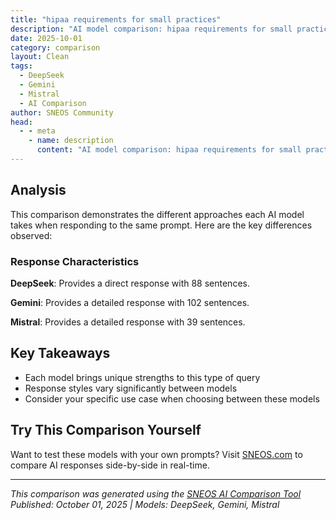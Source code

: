 ```yaml
---
title: "hipaa requirements for small practices"
description: "AI model comparison: hipaa requirements for small practices..."
date: 2025-10-01
category: comparison
layout: Clean
tags:
  - DeepSeek
  - Gemini
  - Mistral
  - AI Comparison
author: SNEOS Community
head:
  - - meta
    - name: description
      content: "AI model comparison: hipaa requirements for small practices..."
---
```


<ChatComparison
  title="hipaa requirements for small practices"
  prompt="hipaa requirements for small practices"
  :responses='{
    "DeepSeek": "Of course. This is a crucial topic for small practices. While HIPAA can seem daunting, it\u0027s fundamentally about implementing sensible policies and procedures to protect patient information.\n\nHere is a breakdown of HIPAA requirements tailored specifically for small medical practices, presented in a clear, actionable way.\n\n### The Core of HIPAA: The \u0022Three Rules\u0022\n\nHIPAA compliance is built on three main rules:\n\n1.  **The Privacy Rule:** Governs the use and disclosure of Protected Health Information (PHI).\n2.  **The Security Rule:** Sets standards for securing electronic PHI (ePHI).\n3.  **The Breach Notification Rule:** Mandates what to do if there is a breach of unsecured PHI.\n\n---\n\n### Actionable Checklist for a Small Practice\n\nThink of compliance in these key areas:\n\n#### 1. People, Policies, and Documentation (The Foundation)\n\n*   **Appoint a Privacy and Security Officer:** Even in a small practice, someone must be formally responsible. This can be the lead doctor, practice manager, or an office staff member.\n*   **Conduct a Risk Analysis:** This is the most critical step for the Security Rule. It\u0027s a formal process where you identify all the places you store, receive, and transmit ePHI (computers, phones, email, USB drives, etc.) and assess the vulnerabilities and threats to that information.\n    *   **Example:** \u0022Our billing computer has a password, but it hasn\u0027t been changed in 2 years. This is a vulnerability.\u0022\n*   **Develop Written Policies and Procedures:** You must have written documentation for how your practice handles PHI. Key policies include:\n    *   Privacy Policy\n    *   Security Policy\n    *   Breach Notification Policy\n    *   Patient Rights Procedures (see below)\n*   **Train Your Staff Annually:** Every employee who might encounter PHI must be trained on your policies and HIPAA requirements when they start and at least once a year thereafter. **Keep signed documentation of all training sessions.**\n\n#### 2. Protecting Patient Rights\n\nThe Privacy Rule gives patients specific rights. Your practice must have a process to handle these requests:\n\n*   **Notice of Privacy Practices (NPP):** You must create an easy-to-understand NPP that explains how you use patient information and their rights. You must make a good-faith effort to get patients to sign an acknowledgment that they received it.\n*   **Access:** Patients have the right to see and get a copy of their medical records, usually within 30 days. You can charge a reasonable, cost-based fee.\n*   **Amendment:** Patients can ask you to amend their record if they believe it is incorrect.\n*   **Accounting of Disclosures:** Patients can ask for a list of certain instances where you disclosed their PHI *for non-routine purposes* (not for treatment, payment, or healthcare operations). This is a complex requirement; consider seeking guidance.\n*   **Restrictions:** Patients can ask you to restrict how you use/disclose their PHI, but you are not always required to agree.\n\n#### 3. Physical, Technical, and Administrative Safeguards (The Security Rule)\n\nThis is about the practical steps to secure ePHI.\n\n*   **Administrative Safeguards (The \u0022People\u0022 Part):**\n    *   **Risk Analysis:** (Mentioned above, it\u0027s that important).\n    *   **Training:** (Also mentioned above).\n    *   **Contingency Plan:** Have a plan for data backup and recovery in case of a disaster (e.g., ransomware attack, fire).\n*   **Physical Safeguards (The \u0022Place\u0022 Part):**\n    *   **Workstation Security:** Position computers so screens aren\u0027t visible to the public.\n    *   **Device Controls:** Lock offices and file cabinets where records are stored. Control who has keys.\n    *   **Manage Hardware:** Keep track of all devices (laptops, smartphones, USB drives) that contain ePHI. Have a policy for securely disposing of old computers and hard drives (e.g., wiping them clean).\n*   **Technical Safeguards (The \u0022Software\u0022 Part):**\n    *   **Access Controls:** Ensure each user has a unique login ID and password. Implement role-based access so staff can only see the information they need to do their job (e.g., a receptionist doesn\u0027t need to see clinical notes).\n    *   **Audit Controls:** Use your EHR/software\u0027s audit log features to track who accessed what record and when. You should periodically review these logs.\n    *   **Encryption:** **Encrypt ePHI whenever possible.** This is a \u0022safe harbor\u0022 under the breach notification rule. If an encrypted laptop is lost or stolen, it is generally not considered a reportable breach. Encrypt laptops, smartphones, and data being emailed.\n    *   **Secure Transmission:** Use secure, HIPAA-compliant methods for emailing PHI. Regular email (like Gmail or Outlook) is generally not secure. Consider a secure messaging portal.\n\n#### 4. Business Associate Agreements (BAAs)\n\nYou are legally required to have a signed **Business Associate Agreement (BAA)** with any vendor or person outside your practice who has access to your PHI.\n\n**Common examples for small practices:**\n*   Your EHR (Electronic Health Record) vendor\n*   Billing or coding companies\n*   Cloud storage providers (e.g., Google Workspace, Dropbox, if you use them for PHI)\n*   IT support companies\n*   Accountants or attorneys who handle PHI\n*   A shredding company\n\n**Do NOT work with a vendor that handles your PHI and refuses to sign a BAA.**\n\n#### 5. Be Prepared for a Breach\n\n*   **Have a Response Plan:** Know who to contact (your officer, legal counsel, insurance) and what steps to take.\n*   **Understand \u0022Breach\u0022:** A breach is generally an \u0022acquisition, access, use, or disclosure of PHI... which compromises the security or privacy of the PHI.\u0022\n*   **Follow Notification Rules:**\n    *   **Individuals:** Must be notified without unreasonable delay, no later than 60 days after discovery.\n    *   **HHS:** Must be notified (via the HHS website) no later than 60 days after the end of the calendar year for breaches affecting \u003C500 individuals, or immediately for breaches affecting 500\u002B.\n    *   **Media:** Required for breaches affecting 500\u002B individuals in a state or jurisdiction.\n\n---\n\n### Common Pitfalls for Small Practices\n\n*   **Thinking \u0022We\u0027re Too Small to Be a Target\u0022:** Criminals target small practices precisely because they often have weaker security.\n*   **Using Regular Email for PHI:** This is a massive risk. Use encrypted email or a patient portal.\n*   **No BAA with Vendors:** This is a direct violation. Don\u0027t assume your vendor is \u0022HIPAA-compliant\u0022 without a signed BAA.\n*   **Weak Passwords and No Screen Locks:** Simple passwords and unlocked computers are an open door.\n*   **Gossiping:** Discussing patients in common areas where others can overhear is a common, unintentional violation.\n*   **No Risk Analysis:** This is the number one item the HHS OCR (Office for Civil Rights) will ask for in an audit.\n\n### Where to Get Help\n\n*   **HHS.gov/hipaa:** The official source. It has guidance specifically for small providers.\n*   **Your Professional Association:** Many state and national medical associations offer HIPAA resources, templates, and webinars.\n*   **Your EHR Vendor:** They should be able to provide guidance on the security features of their system and sign a BAA.\n*   **HIPAA Compliance Consultants:** For a cost, they can conduct your risk analysis and help you build your program.\n\n**Disclaimer:** This information is for educational purposes and is not legal advice. You should consult with a healthcare attorney or qualified compliance professional for advice tailored to your specific situation.",
    "Gemini": "Navigating HIPAA requirements can be challenging for small practices, as the resources and expertise might be limited compared to larger organizations. However, compliance is mandatory regardless of size. Here\u0027s a breakdown of the key HIPAA requirements for small practices:\n\n**Key Areas of HIPAA Compliance:**\n\n1.  **Privacy Rule:** This rule protects the privacy of Protected Health Information (PHI).\n\n2.  **Security Rule:** This rule sets standards for protecting electronic PHI (ePHI) while it\u0027s stored, used, or transmitted.\n\n3.  **Breach Notification Rule:** This rule requires covered entities (like your practice) to notify affected individuals, the Department of Health and Human Services (HHS), and sometimes the media following a breach of unsecured PHI.\n\n**Specific Requirements and Action Items for Small Practices:**\n\n**A.  Privacy Rule Compliance:**\n\n*   **Notice of Privacy Practices (NPP):**\n    *   **Develop:** Create a clear and understandable NPP explaining how your practice uses and discloses patient health information.  Include patient rights (access, amendment, accounting of disclosures, restriction requests, confidential communications).\n    *   **Provide:** Give the NPP to each patient at their first service delivery and make it available upon request.  Obtain written acknowledgement of receipt from the patient.  Post the NPP in a prominent location in your office and on your website (if you have one).\n    *   **Update:** Review and update the NPP periodically and whenever your privacy practices change.\n\n*   **Privacy Officer:**\n    *   **Designate:** Appoint a privacy officer responsible for developing and implementing privacy policies and procedures.  In a small practice, this role might be assigned to an existing employee (e.g., office manager).\n\n*   **Privacy Policies and Procedures:**\n    *   **Develop:** Create written policies and procedures covering all aspects of privacy, including:\n        *   **Permitted Uses and Disclosures:**  Clearly define when you can use and disclose PHI for treatment, payment, and healthcare operations (TPO).\n        *   **Business Associate Agreements (BAAs):**  Establish BAAs with any vendors who handle PHI on your behalf (e.g., billing services, IT providers, answering services).\n        *   **Minimum Necessary Standard:**  Limit the use and disclosure of PHI to the minimum necessary to accomplish the intended purpose.\n        *   **Patient Rights:**  Establish procedures for patients to exercise their rights, including:\n            *   **Access:**  Allow patients to access and obtain copies of their medical records.\n            *   **Amendment:**  Provide a process for patients to request amendments to their medical records.\n            *   **Accounting of Disclosures:**  Provide patients with an accounting of certain disclosures of their PHI.\n            *   **Restriction Requests:**  Allow patients to request restrictions on the use and disclosure of their PHI.\n            *   **Confidential Communications:**  Accommodate reasonable requests from patients to receive communications by alternative means or at alternative locations.\n\n*   **Training:**\n    *   **Provide:** Train all staff members on your privacy policies and procedures.  Training should be documented.\n    *   **Regular Review:**  Provide ongoing training and updates as needed.\n\n*   **Complaints:**\n    *   **Establish:**  Create a process for patients to file complaints regarding privacy practices.\n    *   **Investigate:**  Investigate and address all complaints promptly.\n\n*   **Documentation:**\n    *   **Maintain:**  Maintain thorough documentation of your privacy policies, procedures, training, complaints, and any corrective actions taken.\n\n**B. Security Rule Compliance:**\n\n*   **Security Officer:**\n    *   **Designate:**  Appoint a security officer responsible for developing and implementing security policies and procedures.  This may be the same person as the privacy officer.\n\n*   **Risk Analysis:**\n    *   **Conduct:**  Perform a thorough and regular risk analysis to identify potential threats and vulnerabilities to ePHI.  This is arguably the most crucial step.\n    *   **Document:**  Document the findings of the risk analysis.\n    *   **Update:**  Regularly review and update the risk analysis (at least annually or when significant changes occur in your IT systems or business operations).\n\n*   **Security Policies and Procedures:**\n    *   **Develop:**  Create written policies and procedures to address the security requirements, including:\n        *   **Administrative Safeguards:**\n            *   **Security Management Process:**  Implement policies and procedures to manage and control access to ePHI.\n            *   **Workforce Security:**  Implement procedures for workforce access, authorization, and termination.\n            *   **Information Access Management:**  Establish policies and procedures for granting and restricting access to ePHI.\n            *   **Security Awareness and Training:**  Provide regular security awareness and training to all staff members.\n            *   **Security Incident Procedures:**  Establish procedures for responding to and reporting security incidents.\n            *   **Contingency Plan:**  Develop a contingency plan to ensure business continuity in the event of a disaster or emergency.\n            *   **Evaluation:**  Regularly evaluate the effectiveness of your security policies and procedures.\n            *   **Business Associate Agreements (BAAs):** As mentioned in Privacy Rule, this applies here as well.\n\n        *   **Physical Safeguards:**\n            *   **Facility Access Controls:**  Implement measures to control physical access to facilities where ePHI is stored or processed.\n            *   **Workstation Security:**  Implement policies and procedures to protect workstations from unauthorized access.\n            *   **Device and Media Controls:**  Implement policies and procedures for the disposal and reuse of electronic media.\n\n        *   **Technical Safeguards:**\n            *   **Access Control:**  Implement technical measures to control access to ePHI, such as user IDs, passwords, and encryption.\n            *   **Audit Controls:**  Implement mechanisms to record and examine activity in information systems that contain or use ePHI.\n            *   **Integrity:**  Implement measures to protect ePHI from unauthorized alteration or destruction.\n            *   **Transmission Security:**  Implement security measures to protect ePHI during transmission, such as encryption.\n\n*   **Training:**\n    *   **Provide:**  Train all staff members on your security policies and procedures.  Training should be documented.\n    *   **Regular Review:**  Provide ongoing training and updates as needed, especially regarding phishing and malware.\n\n*   **Documentation:**\n    *   **Maintain:**  Maintain thorough documentation of your security policies, procedures, risk analysis, training, and any corrective actions taken.\n\n**C. Breach Notification Rule Compliance:**\n\n*   **Breach Assessment:**\n    *   **Establish:**  Establish procedures for assessing potential breaches of unsecured PHI.\n    *   **Determine:**  Determine the risk of compromise based on factors such as the nature of the PHI, the identity of the unauthorized person, whether the PHI was actually viewed or acquired, and the extent to which the risk has been mitigated.\n\n*   **Notification Requirements:**\n    *   **Individual Notification:**  Notify affected individuals by first-class mail or email (if preferred by the individual) without unreasonable delay, but no later than 60 days following the discovery of the breach.\n    *   **HHS Notification:**  Notify HHS of breaches affecting 500 or more individuals within 60 days of discovery.  For breaches affecting fewer than 500 individuals, you can notify HHS annually.\n    *   **Media Notification (for Large Breaches):**  If a breach affects 500 or more residents of a state or jurisdiction, you must notify prominent media outlets in that state or jurisdiction.\n\n*   **Documentation:**\n    *   **Maintain:**  Maintain documentation of all breach assessments, notifications, and corrective actions taken.\n\n**Key Considerations for Small Practices:**\n\n*   **Scalability:**  Implement solutions that are scalable to your practice size and budget. Don\u0027t over-engineer a solution that is too complex to manage.\n*   **Simplicity:**  Prioritize simple and effective security measures.\n*   **Affordability:**  Explore affordable security solutions, such as cloud-based services and open-source software.\n*   **Resources:**\n    *   **HHS Resources:**  Utilize the free resources provided by HHS, including guidance materials, checklists, and model policies and procedures. The HHS Office for Civil Rights (OCR) website is a great starting point.\n    *   **Professional Organizations:**  Consult with professional organizations in your field, as they may offer HIPAA compliance resources tailored to your specific practice.\n    *   **Legal Counsel:**  Consider consulting with a healthcare attorney specializing in HIPAA compliance.\n    *   **IT Consultants:**  Engage an IT consultant with HIPAA expertise to assist with risk assessments, security implementations, and training.\n\n**Practical Steps to Get Started:**\n\n1.  **Conduct a Self-Assessment:**  Use HHS resources to conduct a self-assessment of your current HIPAA compliance practices.\n2.  **Prioritize Risks:**  Focus on addressing the most significant risks to PHI first.\n3.  **Develop Policies and Procedures:**  Create written policies and procedures based on the risk assessment and the specific requirements of the HIPAA rules.\n4.  **Train Your Staff:**  Provide regular HIPAA training to all staff members.\n5.  **Monitor and Update:**  Continuously monitor your compliance efforts and update your policies and procedures as needed.  HIPAA is not a one-time task; it\u0027s an ongoing process.\n6.  **Documentation is Key:** Document everything related to HIPAA compliance.  If you are audited, documentation is critical for demonstrating your efforts.\n\n**Common Mistakes to Avoid:**\n\n*   **Ignoring HIPAA Requirements:**  Assuming that HIPAA doesn\u0027t apply to your small practice.\n*   **Failing to Conduct a Risk Analysis:**  Not identifying potential threats and vulnerabilities to PHI.\n*   **Using Weak Passwords:**  Compromising access controls by using weak or easily guessed passwords.\n*   **Not Encrypting Data:**  Failing to encrypt ePHI at rest and in transit.\n*   **Not Having Business Associate Agreements:**  Sharing PHI with vendors without proper BAAs in place.\n*   **Lack of Employee Training:**  Failing to provide adequate HIPAA training to staff members.\n*   **Delaying Breach Notification:**  Notifying affected individuals and HHS promptly following a breach.\n*   **Not Documenting Compliance Efforts:** Failing to maintain adequate documentation of your HIPAA compliance practices.\n\nBy understanding the HIPAA requirements and taking proactive steps to comply, small practices can protect patient privacy, safeguard ePHI, and avoid costly penalties. Remember to tailor your approach to your specific practice size, resources, and risk profile.\n",
    "Mistral": "The Health Insurance Portability and Accountability Act (HIPAA) sets standards for protecting sensitive patient data. Even small healthcare practices must comply with HIPAA regulations to ensure the privacy and security of patient information. Here are some key HIPAA requirements for small practices:\n\n### 1. **Privacy Rule**\n- **Notice of Privacy Practices (NPP):** Provide patients with a Notice of Privacy Practices that explains how their protected health information (PHI) will be used and disclosed.\n- **Patient Rights:** Inform patients of their rights, including the right to access their PHI, request amendments, and receive an accounting of disclosures.\n- **Minimum Necessary Standard:** Use and disclose only the minimum necessary PHI to accomplish the intended purpose.\n- **Business Associate Agreements (BAAs):** Ensure that any third-party vendors or service providers (business associates) who handle PHI sign a BAA, agreeing to comply with HIPAA requirements.\n\n### 2. **Security Rule**\n- **Administrative Safeguards:**\n  - **Security Management Process:** Implement policies and procedures to prevent, detect, contain, and correct security violations.\n  - **Security Personnel:** Designate a security official responsible for developing and implementing security policies.\n  - **Information Access Management:** Implement policies and procedures for authorizing access to electronic PHI (ePHI).\n  - **Workforce Training and Management:** Provide training for all workforce members regarding the security policies and procedures.\n  - **Evaluation:** Perform a periodic assessment of how well the security policies and procedures meet the requirements of the Security Rule.\n\n- **Physical Safeguards:**\n  - **Facility Access Controls:** Implement policies and procedures to limit physical access to its electronic information systems and the facility or facilities in which they are housed, while ensuring that properly authorized access is allowed.\n  - **Workstation Use:** Implement policies and procedures that specify the proper functions to be performed, the manner in which those functions are to be performed, and the physical attributes of the surroundings of a specific workstation or class of workstation that can access electronic PHI.\n  - **Workstation Security:** Implement physical safeguards for all workstations that access electronic PHI, to restrict access to authorized users.\n  - **Device and Media Controls:** Implement policies and procedures that govern the receipt and removal of hardware and electronic media that contain electronic PHI into and out of a facility, and the movement of these items within the facility.\n\n- **Technical Safeguards:**\n  - **Access Control:** Implement technical policies and procedures for electronic information systems that maintain electronic PHI to allow access only to those persons or software programs that have been granted access rights.\n  - **Audit Controls:** Implement hardware, software, and/or procedural mechanisms that record and examine activity in information systems that contain or use electronic PHI.\n  - **Integrity:** Implement policies and procedures to protect electronic PHI from improper alteration or destruction.\n  - **Person or Entity Authentication:** Implement procedures to verify that a person or entity seeking access to electronic PHI is the one claimed.\n  - **Transmission Security:** Implement technical security measures to guard against unauthorized access to electronic PHI that is being transmitted over an electronic communications network.\n\n### 3. **Breach Notification Rule**\n- **Notification Requirements:** In the event of a breach of unsecured PHI, notify affected individuals, the Secretary of the Department of Health and Human Services (HHS), and, in some cases, the media.\n- **Timeline:** Notify individuals without unreasonable delay and no later than 60 days following the discovery of a breach.\n\n### 4. **Enforcement Rule**\n- **Compliance:** Ensure compliance with all HIPAA rules and be prepared for potential audits by the Office for Civil Rights (OCR).\n- **Penalties:** Be aware of the potential penalties for non-compliance, which can include fines and other sanctions.\n\n### 5. **Risk Analysis and Management**\n- **Risk Assessment:** Conduct a thorough risk assessment to identify potential vulnerabilities and threats to the confidentiality, integrity, and availability of PHI.\n- **Risk Management:** Implement measures to mitigate identified risks and regularly review and update the risk management plan.\n\n### 6. **Documentation**\n- **Policies and Procedures:** Document all HIPAA-related policies and procedures.\n- **Records:** Maintain records of all actions taken to comply with HIPAA, including training sessions, risk assessments, and any incidents or breaches.\n\n### 7. **Training**\n- **Workforce Training:** Provide regular training for all staff members on HIPAA requirements and the practice\u0027s specific policies and procedures.\n\n### 8. **Incident Response**\n- **Incident Response Plan:** Develop and implement an incident response plan to address potential breaches or security incidents.\n\nBy adhering to these requirements, small healthcare practices can ensure they are compliant with HIPAA and protect the privacy and security of their patients\u0027 information."
  }'
  published-date="19:03"
/>

## Analysis

This comparison demonstrates the different approaches each AI model takes when responding to the same prompt. Here are the key differences observed:

### Response Characteristics

**DeepSeek**: Provides a direct response with 88 sentences. 

**Gemini**: Provides a detailed response with 102 sentences. 

**Mistral**: Provides a detailed response with 39 sentences. 

## Key Takeaways

- Each model brings unique strengths to this type of query
- Response styles vary significantly between models
- Consider your specific use case when choosing between these models

## Try This Comparison Yourself

Want to test these models with your own prompts? Visit [SNEOS.com](https://sneos.com) to compare AI responses side-by-side in real-time.

---

*This comparison was generated using the [SNEOS AI Comparison Tool](https://sneos.com)*
*Published: October 01, 2025 | Models: DeepSeek, Gemini, Mistral*
